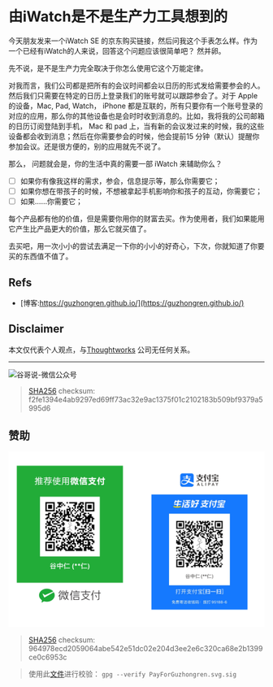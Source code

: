 # 由iWatch是不是生产力工具想到的


今天朋友发来一个iWatch SE 的京东购买链接，然后问我这个手表怎么样。作为一个已经有iWatch的人来说，回答这个问题应该很简单吧？ 然并卵。

先不说，是不是生产力完全取决于你怎么使用它这个万能定律。

对我而言，我们公司都是把所有的会议时间都会以日历的形式发给需要参会的人。 然后我们只需要在特定的日历上登录我们的账号就可以跟踪参会了。对于 Apple 的设备，Mac, Pad, Watch， iPhone 都是互联的，所有只要你有一个账号登录的对应的应用，那么你的其他设备也是会时时收到消息的。比如，我将我的公司邮箱的日历订阅登陆到手机， Mac 和 pad 上，当有新的会议发过来的时候，我的这些设备都会收到消息；然后在你需要参会的时候，他会提前15 分钟（默认）提醒你参加会议。还是很方便的，别的应用就先不说了。

那么， 问题就会是，你的生活中真的需要一部 iWatch 来辅助你么？

- [ ] 如果你有像我这样的需求，参会，信息提示等，那么你需要它；
- [ ] 如果你想在带孩子的时候，不想被拿起手机影响你和孩子的互动，你需要它；
- [ ] 如果……你需要它；

每个产品都有他的价值，但是需要你用你的财富去买。作为使用者，我们如果能用它产生比产品更大的价值，那么它就买值了。

去买吧，用一次小小的尝试去满足一下你的小小的好奇心，下次，你就知道了你要买的东西值不值了。

## Refs

* [博客:https://guzhongren.github.io/](https://guzhongren.github.io/)


## Disclaimer

本文仅代表个人观点，与[Thoughtworks](https://www.Thoughtworks.com/) 公司无任何关系。

----
![谷哥说-微信公众号](https://cdn.jsdelivr.net/gh/guzhongren/data-hosting@master/20210819/扫码_搜索联合传播样式-白色版.ae9zxgscqcg.png)
> [SHA256](https://emn178.github.io/online-tools/sha256_checksum.html) checksum: f2fe1394e4ab9297ed69ff73ac32e9ac1375f01c2102183b509bf9379a5995d6

## 赞助

![PayForGuzhongren](/images/pay/PayForGuzhongren.svg)
> [SHA256](https://emn178.github.io/online-tools/sha256_checksum.html) checksum: 964978ecd2059064abe542e51dc02e204d3ee2e6c320ca68e2b1399ce0c6953c

> 使用此[文件](https://guzhongren.github.io/images/pay/payforguzhongren.svg.sig)进行校验： `gpg --verify PayForGuzhongren.svg.sig`

